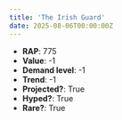 ```yaml
---
title: 'The Irish Guard'
date: 2025-08-06T00:00:00Z
---
```

- **RAP**: 775
- **Value**: -1
- **Demand level**: -1
- **Trend**: -1
- **Projected?**: True
- **Hyped?**: True
- **Rare?**: True
